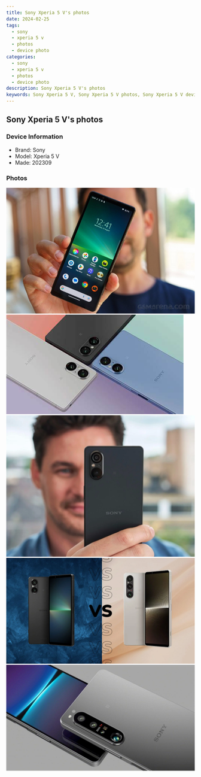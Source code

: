 ```yaml
---
title: Sony Xperia 5 V's photos
date: 2024-02-25
tags: 
  - sony
  - xperia 5 v
  - photos
  - device photo
categories: 
  - sony
  - xperia 5 v
  - photos
  - device photo
description: Sony Xperia 5 V's photos
keywords: Sony Xperia 5 V, Sony Xperia 5 V photos, Sony Xperia 5 V device photo
---
```


## Sony Xperia 5 V's photos

### Device Information

- Brand: Sony
- Model: Xperia 5 V
- Made: 202309

### Photos

![/images/best-assets/devices/sony/sony-xperia-5-v/1.jpg](/images/best-assets/devices/sony/sony-xperia-5-v/1.jpg)
![/images/best-assets/devices/sony/sony-xperia-5-v/2.jpg](/images/best-assets/devices/sony/sony-xperia-5-v/2.jpg)
![/images/best-assets/devices/sony/sony-xperia-5-v/3.jpg](/images/best-assets/devices/sony/sony-xperia-5-v/3.jpg)
![/images/best-assets/devices/sony/sony-xperia-5-v/4.jpg](/images/best-assets/devices/sony/sony-xperia-5-v/4.jpg)
![/images/best-assets/devices/sony/sony-xperia-5-v/5.jpg](/images/best-assets/devices/sony/sony-xperia-5-v/5.jpg)
